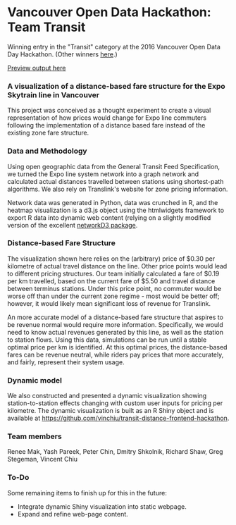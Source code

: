 # Vancouver Open Data Hackathon: Team Transit 

Winning entry in the "Transit" category at the 2016 Vancouver Open Data Day Hackathon. (Other winners [here](https://www.opendatabc.ca/blog/amazing-results-from-the-vancouver-open-data-day-hackathon).)

[Preview output here](http://htmlpreview.github.io/?https://github.com/dshkol/translink_hackathon/blob/master/index.html)

### A visualization of a distance-based fare structure for the Expo Skytrain line in Vancouver

This project was conceived as a thought experiment to create a visual representation of how prices would change for Expo line commuters following the implementation of a distance based fare instead of the existing zone fare structure. 

### Data and Methodology

Using open geographic data from the General Transit Feed Specification, we turned the Expo line system network into a graph network and calculated actual distances travelled between stations using shortest-path algorithms. We also rely on Translink's website for zone pricing information.

Network data was generated in Python, data was crunched in R, and the heatmap visualization is a d3.js object using the htmlwidgets framework to export R data into dynamic web content (relying on a slightly modified version of the excellent [networkD3 package](http://christophergandrud.github.io/networkD3/).  

### Distance-based Fare Structure

The visualization shown here relies on the (arbitrary) price of $0.30 per kilometre of actual travel distance on the line. Other price points would lead to different pricing structures. Our team initially calculated a fare of $0.19 per km travelled, based on the current fare of $5.50 and travel distance between terminus stations. Under this price point, no commuter would be worse off than under the current zone regime - most would be better off; however, it would likely mean significant loss of revenue for Translink.

An more accurate model of a distance-based fare structure that aspires to be revenue normal would require more information. Specifically, we would need to know actual revenues generated by this line, as well as the station to station flows. Using this data, simulations can be run until a stable optimal price per km is identified. At this optimal prices, the distance-based fares can be revenue neutral, while riders pay prices that more accurately, and fairly, represent their system usage.   

### Dynamic model

We also constructed and presented a dynamic visualization showing station-to-station effects changing with custom user inputs for pricing per kilometre. The dynamic visualization is built as an R Shiny object and is available at https://github.com/vinchiu/transit-distance-frontend-hackathon. 

### Team members

Renee Mak, Yash Pareek, Peter Chin, Dmitry Shkolnik, Richard Shaw, Greg Stegeman, Vincent Chiu

### To-Do

Some remaining items to finish up for this in the future:
* Integrate dynamic Shiny visualization into static webpage. 
* Expand and refine web-page content.
